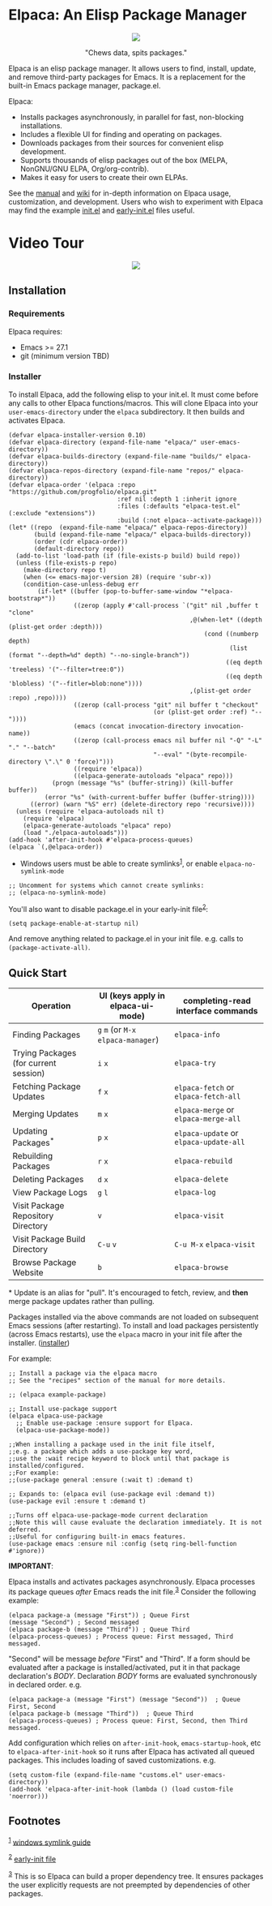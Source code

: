 # Elpaca: An Elisp Package Manager

<p align="center"><img src="./images/elpaca.svg"/></p>

<p align="center">"Chews data, spits packages."</p>

Elpaca is an elisp package manager. It allows users to find, install, update, and remove third-party packages for Emacs. It is a replacement for the built-in Emacs package manager, package.el.

Elpaca:

-   Installs packages asynchronously, in parallel for fast, non-blocking installations.
-   Includes a flexible UI for finding and operating on packages.
-   Downloads packages from their sources for convenient elisp development.
-   Supports thousands of elisp packages out of the box (MELPA, NonGNU/GNU ELPA, Org/org-contrib).
-   Makes it easy for users to create their own ELPAs.

See the [manual](./doc/manual.md) and [wiki](https://github.com/progfolio/elpaca/wiki) for in-depth information on Elpaca usage, customization, and development. Users who wish to experiment with Elpaca may find the example [init.el](./doc/init.el) and [early-init.el](./doc/early-init.el) files useful.


# Video Tour

<p align="center"><a href="https://www.youtube.com/watch?v=5Ud-TE3iIQY"><img src="./images/elpaca-manager-install.gif"/></a></p>


## Installation


### Requirements

Elpaca requires:

-   Emacs >= 27.1
-   git (minimum version TBD)


<a id="installer"></a>

### Installer

To install Elpaca, add the following elisp to your init.el. It must come before any calls to other Elpaca functions/macros. This will clone Elpaca into your `user-emacs-directory` under the `elpaca` subdirectory. It then builds and activates Elpaca.

```emacs-lisp
(defvar elpaca-installer-version 0.10)
(defvar elpaca-directory (expand-file-name "elpaca/" user-emacs-directory))
(defvar elpaca-builds-directory (expand-file-name "builds/" elpaca-directory))
(defvar elpaca-repos-directory (expand-file-name "repos/" elpaca-directory))
(defvar elpaca-order '(elpaca :repo "https://github.com/progfolio/elpaca.git"
                              :ref nil :depth 1 :inherit ignore
                              :files (:defaults "elpaca-test.el" (:exclude "extensions"))
                              :build (:not elpaca--activate-package)))
(let* ((repo  (expand-file-name "elpaca/" elpaca-repos-directory))
       (build (expand-file-name "elpaca/" elpaca-builds-directory))
       (order (cdr elpaca-order))
       (default-directory repo))
  (add-to-list 'load-path (if (file-exists-p build) build repo))
  (unless (file-exists-p repo)
    (make-directory repo t)
    (when (<= emacs-major-version 28) (require 'subr-x))
    (condition-case-unless-debug err
        (if-let* ((buffer (pop-to-buffer-same-window "*elpaca-bootstrap*"))
                  ((zerop (apply #'call-process `("git" nil ,buffer t "clone"
                                                  ,@(when-let* ((depth (plist-get order :depth)))
                                                      (cond ((numberp depth)
                                                             (list (format "--depth=%d" depth) "--no-single-branch"))
                                                            ((eq depth 'treeless) '("--filter=tree:0"))
                                                            ((eq depth 'blobless) '("--fitler=blob:none"))))
                                                  ,(plist-get order :repo) ,repo))))
                  ((zerop (call-process "git" nil buffer t "checkout"
                                        (or (plist-get order :ref) "--"))))
                  (emacs (concat invocation-directory invocation-name))
                  ((zerop (call-process emacs nil buffer nil "-Q" "-L" "." "--batch"
                                        "--eval" "(byte-recompile-directory \".\" 0 'force)")))
                  ((require 'elpaca))
                  ((elpaca-generate-autoloads "elpaca" repo)))
            (progn (message "%s" (buffer-string)) (kill-buffer buffer))
          (error "%s" (with-current-buffer buffer (buffer-string))))
      ((error) (warn "%S" err) (delete-directory repo 'recursive))))
  (unless (require 'elpaca-autoloads nil t)
    (require 'elpaca)
    (elpaca-generate-autoloads "elpaca" repo)
    (load "./elpaca-autoloads")))
(add-hook 'after-init-hook #'elpaca-process-queues)
(elpaca `(,@elpaca-order))
```

-   Windows users must be able to create symlinks<sup><a id="fnr.-0-1" class="footref" href="#fn.-0-1" role="doc-backlink">1</a></sup>, or enable `elpaca-no-symlink-mode`

```emacs-lisp
;; Uncomment for systems which cannot create symlinks:
;; (elpaca-no-symlink-mode)
```

You'll also want to disable package.el in your early-init file<sup><a id="fnr.-0-2" class="footref" href="#fn.-0-2" role="doc-backlink">2</a></sup>:

```emacs-lisp
(setq package-enable-at-startup nil)
```

And remove anything related to package.el in your init file. e.g. calls to `(package-activate-all)`.


## Quick Start

| Operation                             | UI (keys apply in elpaca-ui-mode)   | completing-read interface commands     |
|------------------------------------- |----------------------------------- |-------------------------------------- |
| Finding Packages                      | `g` `m` (or `M-x` `elpaca-manager`) | `elpaca-info`                          |
| Trying Packages (for current session) | `i` `x`                             | `elpaca-try`                           |
| Fetching Package Updates              | `f` `x`                             | `elpaca-fetch` or `elpaca-fetch-all`   |
| Merging Updates                       | `m` `x`                             | `elpaca-merge` or `elpaca-merge-all`   |
| Updating Packages<sup>\*</sup>        | `p` `x`                             | `elpaca-update` or `elpaca-update-all` |
| Rebuilding Packages                   | `r` `x`                             | `elpaca-rebuild`                       |
| Deleting Packages                     | `d` `x`                             | `elpaca-delete`                        |
| View Package Logs                     | `g` `l`                             | `elpaca-log`                           |
| Visit Package Repository Directory    | `v`                                 | `elpaca-visit`                         |
| Visit Package Build Directory         | `C-u` `v`                           | `C-u M-x` `elpaca-visit`               |
| Browse Package Website                | `b`                                 | `elpaca-browse`                        |

​\* Update is an alias for "pull". It's encouraged to fetch, review, and **then** merge package updates rather than pulling.

Packages installed via the above commands are not loaded on subsequent Emacs sessions (after restarting). To install and load packages persistently (across Emacs restarts), use the `elpaca` macro in your init file after the installer. ([installer](#installer))

For example:

```emacs-lisp
;; Install a package via the elpaca macro
;; See the "recipes" section of the manual for more details.

;; (elpaca example-package)

;; Install use-package support
(elpaca elpaca-use-package
  ;; Enable use-package :ensure support for Elpaca.
  (elpaca-use-package-mode))

;;When installing a package used in the init file itself,
;;e.g. a package which adds a use-package key word,
;;use the :wait recipe keyword to block until that package is installed/configured.
;;For example:
;;(use-package general :ensure (:wait t) :demand t)

;; Expands to: (elpaca evil (use-package evil :demand t))
(use-package evil :ensure t :demand t)

;;Turns off elpaca-use-package-mode current declaration
;;Note this will cause evaluate the declaration immediately. It is not deferred.
;;Useful for configuring built-in emacs features.
(use-package emacs :ensure nil :config (setq ring-bell-function #'ignore))
```

**IMPORTANT**:

Elpaca installs and activates packages asynchronously. Elpaca processes its package queues *after* Emacs reads the init file.<sup><a id="fnr.-0-3" class="footref" href="#fn.-0-3" role="doc-backlink">3</a></sup> Consider the following example:

```emacs-lisp
(elpaca package-a (message "First")) ; Queue First
(message "Second") ; Second messaged
(elpaca package-b (message "Third")) ; Queue Third
(elpaca-process-queues) ; Process queue: First messaged, Third messaged.
```

"Second" will be message *before* "First" and "Third". If a form should be evaluated after a package is installed/activated, put it in that package declaration's *BODY*. Declaration *BODY* forms are evaluated synchronously in declared order. e.g.

```emacs-lisp
(elpaca package-a (message "First") (message "Second"))  ; Queue First, Second
(elpaca package-b (message "Third"))  ; Queue Third
(elpaca-process-queues) ; Process queue: First, Second, then Third messaged.
```

Add configuration which relies on `after-init-hook`, `emacs-startup-hook`, etc to `elpaca-after-init-hook` so it runs after Elpaca has activated all queued packages. This includes loading of saved customizations. e.g.

```emacs-lisp
(setq custom-file (expand-file-name "customs.el" user-emacs-directory))
(add-hook 'elpaca-after-init-hook (lambda () (load custom-file 'noerror)))
```

## Footnotes

<sup><a id="fn.1" class="footnum" href="#fnr.1">1</a></sup> [windows symlink guide](https://www.howtogeek.com/16226/complete-guide-to-symbolic-links-symlinks-on-windows-or-linux/)

<sup><a id="fn.2" class="footnum" href="#fnr.2">2</a></sup> [early-init file](https://www.gnu.org/software/emacs/manual/html_node/emacs/Early-Init-File.html)

<sup><a id="fn.3" class="footnum" href="#fnr.3">3</a></sup> This is so Elpaca can build a proper dependency tree. It ensures packages the user explicitly requests are not preempted by dependencies of other packages.
